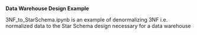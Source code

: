 **Data Warehouse Design Example**

3NF_to_StarSchema.ipynb is an example of denormalizing 3NF i.e. normalized data to the Star Schema design necessary for a data warehouse

